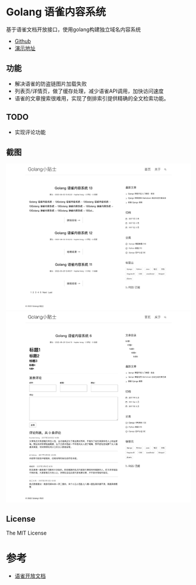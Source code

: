 # Golang 语雀内容系统

基于语雀文档开放接口，使用golang构建独立域名内容系统

- [Github](https://github.com/golangtips/yuque)
- [演示地址](http://golangtips.com)

## 功能

* 解决语雀的防盗链图片加载失败
* 列表页/详情页，做了缓存处理，减少语雀API调用，加快访问速度
* 语雀的文章搜索很难用，实现了倒排索引提供精确的全文检索功能。

## TODO

* 实现评论功能

## 截图

![screenshot](docs/screenshot.png)
![screenshot1](docs/screenshot_1.png)

## License

The MIT License

# 参考
- [语雀开放文档](https://www.yuque.com/yuque/developer/api)